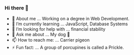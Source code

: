 ### Hi there 👋



- :star2: About me ... Working on a degree in Web Development. 
- 🌱 I’m currently learning ... JavaScript, Database Systems
- 🤔 I’m looking for help with ... financial stability
- 💬 Ask me about ... My dog :dog:
- 📫 How to reach me: ... Carrier pigeon
- ⚡ Fun fact: ... A group of porcupines is called a Prickle.

